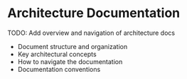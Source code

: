 # Architecture Documentation

TODO: Add overview and navigation of architecture docs
- Document structure and organization
- Key architectural concepts
- How to navigate the documentation
- Documentation conventions 